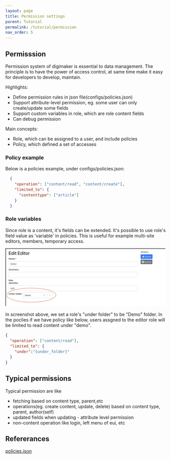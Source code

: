 ```yaml
---
layout: page
title: Permission settings
parent: Tutorial
permalink: /tutorial/permission
nav_order: 5
---
```


## Permisssion
Permission system of digimaker is essential to data management. The principle is to have the power of access control, at same time make it easy for developers to develop, maintain.

Highlights:
- Define permission rules in json file(configs/policies.json)
- Support attribute-level permission, eg. some user can only create/update some fields
- Support custom variables in role, which are role content fields
- Can debug permission

Main concepts:
- Role, which can be assigned to a user, and include policies
- Policy, which defined a set of accesses


### Policy example
Below is a policies example, under configs/policies.json:
```json
  {
    "operation": ["content/read", "content/create"],
    "limited_to": {
      "contenttype": ["article"]
    }
  }
```

### Role variables
Since role is a content, it's fields can be extended. It's possible to use role's field value as 'variable' in policies. This is useful for example multi-site editors, members, temporary access.

<img src="../assets/images/role_edit.png" width="500px" />

In screenshot above, we set a role's "under folder" to be "Demo" folder. In the poclies if we have policy like below, users assgned to the editor role will be limited to read content under "demo". 
```json
{
  "operation": ["content/read"],
  "limited_to": {
    "under":"{under_folder}"
  }
}
```

## Typical permissions
Typical permission are like
 - fetching  based on content type, parent,etc
 - operations(eg. create content, update, delete) based on content type, parent, author(self)
 - updated fields when updating - attribute level permission
 - non-content operation like login, left menu of eui, etc


## Refererances
 [policies.json](https://digimaker.org/doc/references/policies)
